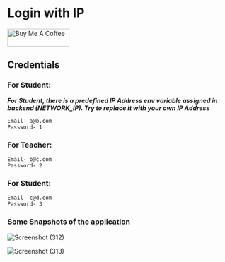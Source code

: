 # Login with IP

<a href="https://www.buymeacoffee.com/lalshubham" target="_blank"><img src="https://cdn.buymeacoffee.com/buttons/v2/default-yellow.png" alt="Buy Me A Coffee" style="height: 40px !important;width: 140px !important;" ></a>

## Credentials
### For Student:
___For Student, there is a predefined IP Address env variable assigned in backend (NETWORK_IP). Try to replace it with your own IP Address___
```
Email- a@b.com
Password- 1
```
### For Teacher:
```
Email- b@c.com
Password- 2
```
### For Student:
```
Email- c@d.com
Password- 3
```



### Some Snapshots of the application
![Screenshot (312)](https://user-images.githubusercontent.com/111045472/224488107-af646310-ac05-4b61-8add-8363514ce72d.png)

![Screenshot (313)](https://user-images.githubusercontent.com/111045472/224488134-4d02664c-f03a-4d00-92d5-86eabf4487cc.png)
